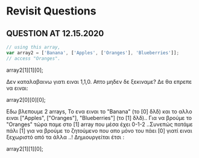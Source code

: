 # Revisit Questions

## QUESTION AT 12.15.2020

```javascript
// using this array,
var array2 = ['Banana', ['Apples', ['Oranges'], 'Blueberries']];
// access "Oranges".
```

array2[1][1][0];

Δεν καταλαβαινω γιατι ειναι 1,1,0. Απτο μηδεν δε ξεκιναμε? Δε θα επρεπε να ειναι:

array2[0][0][0];

Εδω βλεπουμε 2 arrays, Το ενα ειναι το "Banana" (το [0] δλδ) και το αλλο ειναι ["Apples", ["Oranges"], "Blueberries"] (το [1] δλδ)..
Για να βρούμε το "Oranges" τώρα παμε στο [1] array που μέσα έχει 0-1-2 ..Συνεπώς πατάμε πάλι [1] για να βρούμε το ζητούμενο που απο μόνο του πάει [0] γιατί ειναι ξεχωριστό από τα άλλα ..! Δημιουργείται έτσι :

array2[1][1][0];
